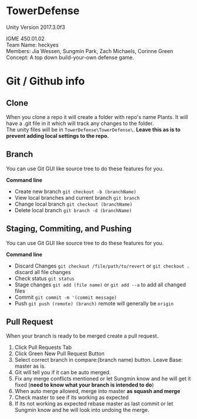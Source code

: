 # TowerDefense

Unity Version 2017.3.0f3  

IGME 450.01.02  
Team Name: heckyes  
Members: Jia Wessen, Sungmin Park, Zach Michaels, Corinne Green  
Concept: A top down build-your-own defense game.

# Git / Github info

## Clone

When you clone a repo it will create a folder with repo's name Plants. It will have a .git file in it which will track any changes to the folder.  
The unity files will be in `TowerDefense\TowerDefense\`. **Leave this as is to prevent adding local settings to the repo.**  

## Branch

You can use Git GUI like source tree to do these features for you.  

**Command line**
*	Create new branch `git checkout -b (branchName)`
*	View local branches and current branch `git branch`
*	Change local branch `git checkout (branchName)`
*	Delete local branch `git branch -d (branchName)`


## Staging, Commiting, and Pushing

You can use Git GUI like source tree to do these features for you.  

**Command line**  
*	Discard Changes `git checkout /file/path/to/revert` or `git checkout .` discard all file changes
*	Check status `git status`
*	Stage changes `git add (file name)` or `git add --a` to add all changed files
*	Commit `git commit -m '(commit message)`
*	Push `git push (remote) (branch)` remote will generally be `origin`


## Pull Request

When your branch is ready to be merged create a pull request.  

1. Click Pull Requests Tab
2. Click Green New Pull Request Button
3. Select correct branch in compare:(branch name) button. Leave Base: master as is.
4. Git will tell you if it can be auto merged.
5. Fix any merge conflicts mentioned or let Sungmin know and he will get it fixed (**need to know what your branch is intended to do**)
6. When auto merge allowed, merge into master **as squash and merge**
7. Check master to see if its working as expected
8. If its not working as expected rebase master as last commit or let Sungmin know and he will look into undoing the merge.
